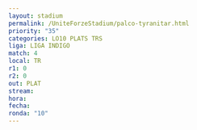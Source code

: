 ```yaml
---
layout: stadium
permalink: /UniteForzeStadium/palco-tyranitar.html
priority: "35"
categories: LO10 PLATS TRS
liga: LIGA INDIGO
match: 4
local: TR
r1: 0
r2: 0
out: PLAT
stream: 
hora: 
fecha: 
ronda: "10"
---
```

